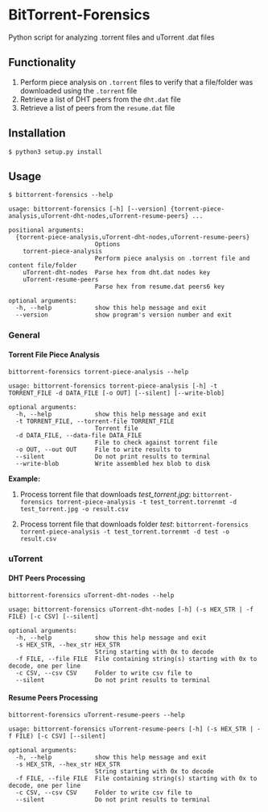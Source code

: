 # BitTorrent-Forensics
Python script for analyzing .torrent files and uTorrent .dat files

## Functionality

1. Perform piece analysis on `.torrent` files to verify that a file/folder was downloaded using the `.torrent` file
2. Retrieve a list of DHT peers from the `dht.dat` file
3. Retrieve a list of peers from the `resume.dat` file

## Installation

`$ python3 setup.py install`

## Usage

`$ bittorrent-forensics --help`

```
usage: bittorrent-forensics [-h] [--version] {torrent-piece-analysis,uTorrent-dht-nodes,uTorrent-resume-peers} ...

positional arguments:
  {torrent-piece-analysis,uTorrent-dht-nodes,uTorrent-resume-peers}
                        Options
    torrent-piece-analysis
                        Perform piece analysis on .torrent file and content file/folder
    uTorrent-dht-nodes  Parse hex from dht.dat nodes key
    uTorrent-resume-peers
                        Parse hex from resume.dat peers6 key

optional arguments:
  -h, --help            show this help message and exit
  --version             show program's version number and exit
```

### General

#### Torrent File Piece Analysis

`bittorrent-forensics torrent-piece-analysis --help`

```
usage: bittorrent-forensics torrent-piece-analysis [-h] -t TORRENT_FILE -d DATA_FILE [-o OUT] [--silent] [--write-blob]

optional arguments:
  -h, --help            show this help message and exit
  -t TORRENT_FILE, --torrent-file TORRENT_FILE
                        Torrent file
  -d DATA_FILE, --data-file DATA_FILE
                        File to check against torrent file
  -o OUT, --out OUT     File to write results to
  --silent              Do not print results to terminal
  --write-blob          Write assembled hex blob to disk
```

**Example:**

1. Process torrent file that downloads *test_torrent.jpg*:
`bittorrent-forensics torrent-piece-analysis -t test_torrent.torrenmt -d test_torrent.jpg -o result.csv`

2. Process torrent file that downloads folder *test*:
`bittorrent-forensics torrent-piece-analysis -t test_torrent.torrenmt -d test -o result.csv`

### uTorrent

#### DHT Peers Processing

`bittorrent-forensics uTorrent-dht-nodes --help`

```
usage: bittorrent-forensics uTorrent-dht-nodes [-h] (-s HEX_STR | -f FILE) [-c CSV] [--silent]

optional arguments:
  -h, --help            show this help message and exit
  -s HEX_STR, --hex_str HEX_STR
                        String starting with 0x to decode
  -f FILE, --file FILE  File containing string(s) starting with 0x to decode, one per line
  -c CSV, --csv CSV     Folder to write csv file to
  --silent              Do not print results to terminal
```

#### Resume Peers Processing

`bittorrent-forensics uTorrent-resume-peers --help`

```
usage: bittorrent-forensics uTorrent-resume-peers [-h] (-s HEX_STR | -f FILE) [-c CSV] [--silent]

optional arguments:
  -h, --help            show this help message and exit
  -s HEX_STR, --hex_str HEX_STR
                        String starting with 0x to decode
  -f FILE, --file FILE  File containing string(s) starting with 0x to decode, one per line
  -c CSV, --csv CSV     Folder to write csv file to
  --silent              Do not print results to terminal
```